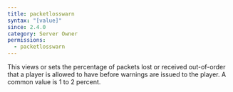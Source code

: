 ```yaml
---
title: packetlosswarn
syntax: "[value]"
since: 2.4.0
category: Server Owner
permissions:
  - packetlosswarn
---
```


This views or sets the percentage of packets lost or received out-of-order that a player is allowed to have before warnings are issued to the player. A common value is 1 to 2 percent.
